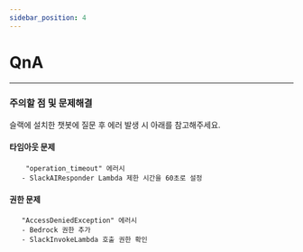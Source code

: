 ```yaml
---
sidebar_position: 4
---
```

# QnA

---

### 주의할 점 및 문제해결

슬랙에 설치한 챗봇에 질문 후 에러 발생 시 아래를 참고해주세요.

#### 타임아웃 문제
```
    "operation_timeout" 에러시
   - SlackAIResponder Lambda 제한 시간을 60초로 설정
```

#### 권한 문제
```
   "AccessDeniedException" 에러시
   - Bedrock 권한 추가
   - SlackInvokeLambda 호출 권한 확인
```